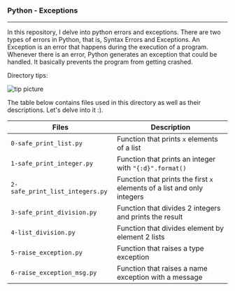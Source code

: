 ### Python - Exceptions

------

In this repository, I delve into python errors and exceptions. There are two types of errors in Python, that is, Syntax Errors and Exceptions. An Exception is an error that happens during the execution of a program. Whenever there is an error, Python generates an exception that could be handled. It basically prevents the program from getting crashed.

Directory tips:

![tip picture](https://imgs.search.brave.com/FCt1RDmbovB-wLtawaJWFJ8YCYkeVSiqUIYZCHytoKs/rs:fit:844:225:1/g:ce/aHR0cHM6Ly90c2U0/Lm1tLmJpbmcubmV0/L3RoP2lkPU9JUC5l/a0o1Y0JLN092dGlm/ZWF2cE5uN1RnSGFF/SyZwaWQ9QXBp)


The table below contains files used in this directory as well as their descriptions. Let's delve into it :).

| **Files** | **Description** |
| ------ | ------ |
| `0-safe_print_list.py` | Function that prints `x` elements of a list |
| `1-safe_print_integer.py` | Function that prints an integer with `"{:d}".format()` |
| `2-safe_print_list_integers.py` | Function that prints the first `x` elements of a list and only integers |
| `3-safe_print_division.py` | Function that divides 2 integers and prints the result |
| `4-list_division.py` | Function that divides element by element 2 lists |
| `5-raise_exception.py` | Function that raises a type exception |
| `6-raise_exception_msg.py` | Function that raises a name exception with a message |

